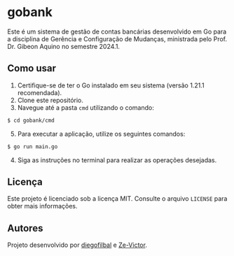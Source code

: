 # gobank

Este é um sistema de gestão de contas bancárias desenvolvido em Go para a disciplina de Gerência e Configuração de Mudanças, ministrada pelo Prof. Dr. Gibeon Aquino no semestre 2024.1.

## Como usar

1.  Certifique-se de ter o Go instalado em seu sistema (versão 1.21.1 recomendada).
2. Clone este repositório.
3. Navegue até a pasta `cmd` utilizando o comando:

```sh
$ cd gobank/cmd
```

5. Para executar a aplicação, utilize os seguintes comandos:

```sh
$ go run main.go
```

4. Siga as instruções no terminal para realizar as operações desejadas.

## Licença

Este projeto é licenciado sob a licença MIT. Consulte o arquivo `LICENSE` para obter mais informações.

## Autores

Projeto desenvolvido por [diegofilbal](https://github.com/diegofilbal) e [Ze-Victor](https://github.com/Ze-Victor).
